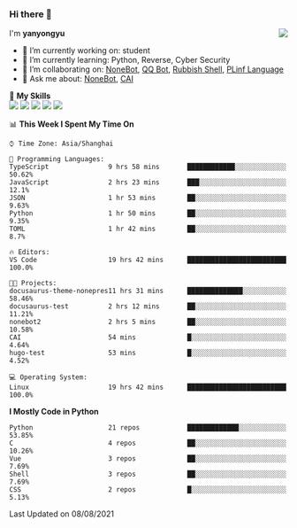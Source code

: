 ### Hi there 👋

<a href="#">
  <img align="right" src="https://github-readme-stats.vercel.app/api?username=yanyongyu&count_private=true&show_icons=true&bg_color=15,f2f7fd,E0EAFC" />
</a>

I'm **yanyongyu**

- 🔭 I’m currently working on: student
- 🌱 I’m currently learning: Python, Reverse, Cyber Security
- 👯 I’m collaborating on: [NoneBot](https://github.com/nonebot), [QQ Bot](https://github.com/Mrs4s/go-cqhttp), [Rubbish Shell](https://github.com/yanyongyu/rubbish), [PLinf Language](https://github.com/yanyongyu/PLinf)
- 💬 Ask me about: [NoneBot](https://github.com/nonebot), [CAI](https://github.com/cscs181/CAI)

🌟 **My Skills**  
![](https://img.shields.io/badge/-Python-3e74a2?style=flat-square&logo=Python&logoColor=fff)
![](https://img.shields.io/badge/-Vue-4fc08d?style=flat-square&logo=Vue.js&logoColor=fff)
![](https://img.shields.io/badge/-Node.js-339933?style=flat-square&logo=Node.js&logoColor=fff)
![](https://img.shields.io/badge/-Docker-2496ED?style=flat-square&logo=Docker&logoColor=fff)
![](https://img.shields.io/badge/-Linux-000000?style=flat-square&logo=Linux&logoColor=fff)

<!--START_SECTION:waka-->
📊 **This Week I Spent My Time On** 

```text
⌚︎ Time Zone: Asia/Shanghai

💬 Programming Languages: 
TypeScript               9 hrs 58 mins       ████████████░░░░░░░░░░░░░   50.62% 
JavaScript               2 hrs 23 mins       ███░░░░░░░░░░░░░░░░░░░░░░   12.1% 
JSON                     1 hr 53 mins        ██░░░░░░░░░░░░░░░░░░░░░░░   9.63% 
Python                   1 hr 50 mins        ██░░░░░░░░░░░░░░░░░░░░░░░   9.35% 
TOML                     1 hr 42 mins        ██░░░░░░░░░░░░░░░░░░░░░░░   8.7%

🔥 Editors: 
VS Code                  19 hrs 42 mins      █████████████████████████   100.0%

🐱‍💻 Projects: 
docusaurus-theme-nonepres11 hrs 31 mins      ██████████████░░░░░░░░░░░   58.46% 
docusaurus-test          2 hrs 12 mins       ██░░░░░░░░░░░░░░░░░░░░░░░   11.21% 
nonebot2                 2 hrs 5 mins        ██░░░░░░░░░░░░░░░░░░░░░░░   10.58% 
CAI                      54 mins             █░░░░░░░░░░░░░░░░░░░░░░░░   4.64% 
hugo-test                53 mins             █░░░░░░░░░░░░░░░░░░░░░░░░   4.52%

💻 Operating System: 
Linux                    19 hrs 42 mins      █████████████████████████   100.0%

```

**I Mostly Code in Python** 

```text
Python                   21 repos            █████████████░░░░░░░░░░░░   53.85% 
C                        4 repos             ██░░░░░░░░░░░░░░░░░░░░░░░   10.26% 
Vue                      3 repos             ██░░░░░░░░░░░░░░░░░░░░░░░   7.69% 
Shell                    3 repos             ██░░░░░░░░░░░░░░░░░░░░░░░   7.69% 
CSS                      2 repos             █░░░░░░░░░░░░░░░░░░░░░░░░   5.13%

```



 Last Updated on 08/08/2021
<!--END_SECTION:waka-->
